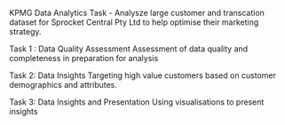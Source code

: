 KPMG Data Analytics Task - Analysze large customer and transcation dataset for Sprocket Central Pty Ltd to help optimise their marketing strategy. 

Task 1 : Data Quality Assessment
Assessment of data quality and completeness in preparation for analysis

Task 2: Data Insights
Targeting high value customers based on customer demographics and attributes.

Task 3: Data Insights and Presentation
Using visualisations to present insights
